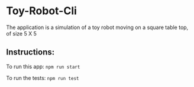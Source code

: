# Toy-Robot-Cli
The application is a simulation of a toy robot moving on a square table top, of size 5 X 5

## Instructions:
To run this app:
```npm run start```

To run the tests:
```npm run test```

